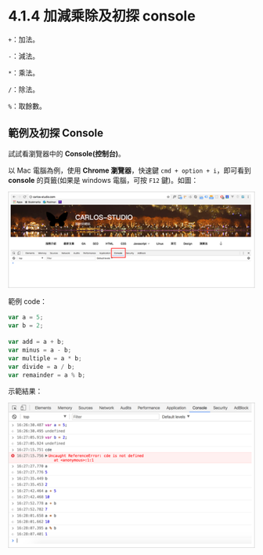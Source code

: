 # 4.1.4 加減乘除及初探 console

`+`：加法。

`-`：減法。

`*`：乘法。

`/`：除法。

`%`：取餘數。

## 範例及初探 Console

試試看瀏覽器中的 **Console\(控制台\)**。

以 Mac 電腦為例，使用 **Chrome 瀏覽器**，快速鍵 `cmd + option + i`，即可看到 **console** 的頁籤\(如果是 windows 電腦，可按 `F12` 鍵\)。如圖：

![](../../.gitbook/assets/console.png)

範例 code：

```javascript
var a = 5;
var b = 2;

var add = a + b;
var minus = a - b;
var multiple = a * b;
var divide = a / b;
var remainder = a % b;
```

示範結果：

![](../../.gitbook/assets/console-shi-fan.png)

